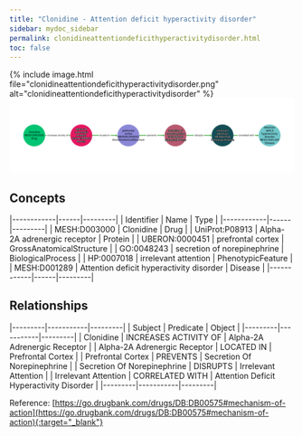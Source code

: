 ```yaml
---
title: "Clonidine - Attention deficit hyperactivity disorder"
sidebar: mydoc_sidebar
permalink: clonidineattentiondeficithyperactivitydisorder.html
toc: false 
---
```


{% include image.html file="clonidineattentiondeficithyperactivitydisorder.png" alt="clonidineattentiondeficithyperactivitydisorder" %}![Path Visualization](/images/clonidineattentiondeficithyperactivitydisorder.png)

## Concepts

|------------|------|---------|
| Identifier | Name | Type    |
|------------|------|---------|
| MESH:D003000 | Clonidine | Drug |
| UniProt:P08913 | Alpha-2A adrenergic receptor | Protein |
| UBERON:0000451 | prefrontal cortex | GrossAnatomicalStructure |
| GO:0048243 | secretion of norepinephrine | BiologicalProcess |
| HP:0007018 | irrelevant attention | PhenotypicFeature |
| MESH:D001289 | Attention deficit hyperactivity disorder | Disease |
|------------|------|---------|

## Relationships

|---------|-----------|---------|
| Subject | Predicate | Object  |
|---------|-----------|---------|
| Clonidine | INCREASES ACTIVITY OF | Alpha-2A Adrenergic Receptor |
| Alpha-2A Adrenergic Receptor | LOCATED IN | Prefrontal Cortex |
| Prefrontal Cortex | PREVENTS | Secretion Of Norepinephrine |
| Secretion Of Norepinephrine | DISRUPTS | Irrelevant Attention |
| Irrelevant Attention | CORRELATED WITH | Attention Deficit Hyperactivity Disorder |
|---------|-----------|---------|

Reference: [https://go.drugbank.com/drugs/DB:DB00575#mechanism-of-action](https://go.drugbank.com/drugs/DB:DB00575#mechanism-of-action){:target="_blank"}